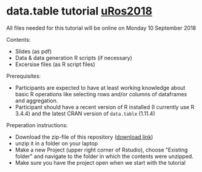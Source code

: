 # data.table tutorial [uRos2018](https://www.aanmelder.nl/uros2018)

All files needed for this tutorial will be online on Monday 10 September 2018

Contents:
 - Slides (as pdf)
 - Data & data generation R scripts (if necessary)
 - Excersise files (as R script files)

Prerequisites:
 - Participants are expected to have at least working knowledge about basic R operations like selecting rows and/or columns of dataframes and aggregation.
 - Participant should have a recent version of R installed (I currently use R 3.4.4) and the latest CRAN version of `data.table` (1.11.4)

Preperation instructions:
 - Download the zip-file of this repository ([download link](https://github.com/jaapwalhout/data.table-tutorial-uros2018/archive/master.zip))
 - unzip it in a folder on your laptop
 - Make a new Project (upper right corner of Rstudio), choose "Existing folder" and navigate to the folder in which the contents were unzipped.
 - Make sure you have the project open when we start with the tutorial
